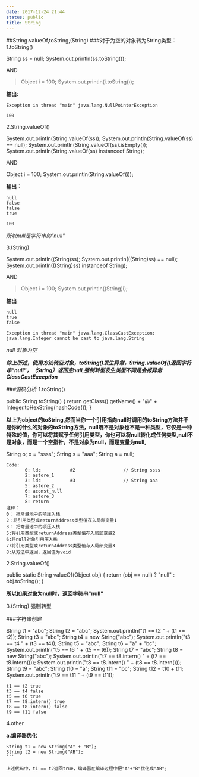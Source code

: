 ```yaml
---
date: 2017-12-24 21:44
status: public
title: String
---
```


##String.valueOf,toString,(String)
###对于为空的对象转为String类型：
1.toString()
>
String ss = null;
System.out.println(ss.toString());

AND

>Object i = 100;
System.out.println(i.toString());

**输出:**
```
Exception in thread "main" java.lang.NullPointerException
```
```
100
```
2.String.valueOf()
>
System.out.println(String.valueOf(ss));
            System.out.println(String.valueOf(ss) == null);
            System.out.println(String.valueOf(ss).isEmpty());
            System.out.println(String.valueOf(ss) instanceof String);
            
AND
>
Object i = 100;
System.out.println(String.valueOf(i));        

**输出：**
```
null
false
false
true
```
```
100
```
*所以null是字符串的"null"*

3.(String)
>
System.out.println((String)ss);
System.out.println(((String)ss) == null);
System.out.println(((String)ss) instanceof String);

AND
>Object i = 100;
System.out.println((String)i);

**输出**
```
null
true
false
```
```
Exception in thread "main" java.lang.ClassCastException: java.lang.Integer cannot be cast to java.lang.String
```
*null 对象为空*

***综上所述，使用方法转空对象，toString()发生异常，String.valueOf()返回字符串"null"，（String）返回空null,强制转型发生类型不同是会报异常ClassCastException***

###源码分析
1.toString()
>
public String toString() {
        return getClass().getName() + "@" + Integer.toHexString(hashCode());
    }
    
**以上为object的toString,然而当你一个引用指向null时调用的toString方法并不是你的什么的对象的toString方法，null既不是对象也不是一种类型，它仅是一种特殊的值，你可以将其赋予任何引用类型，你也可以将null转化成任何类型,null不是对象，而是一个空指针，不是对象为null，而是变量为null,**
>
String o;
o = "ssss";
String s = "aaa";
String a = null;
```
Code:
       0: ldc           #2                  // String ssss
       2: astore_1
       3: ldc           #3                  // String aaa
       5: astore_2
       6: aconst_null
       7: astore_3
       8: return
注释：
0： 把常量池中的项压入栈
2：将引用类型或returnAddress类型值存入局部变量1
3： 把常量池中的项压入栈
5:将引用类型或returnAddress类型值存入局部变量2
6:将null对象引用压入栈
7:将引用类型或returnAddress类型值存入局部变量3
8:从方法中返回，返回值为void   
```
2.String.valueOf()
>
 public static String valueOf(Object obj) {
        return (obj == null) ? "null" : obj.toString();
    }

**所以如果对象为null时，返回字符串"null"**

3.(String)
强制转型

###字符串创建
>
String t1 = "abc";
        String t2 = "abc";
        System.out.println("t1 == t2 " + (t1 == t2));
        String t3 = "abc";
        String t4 = new String("abc");
        System.out.println("t3 == t4 " + (t3 == t4));
        String t5 = "abc";
        String t6 = "a" + "bc";
        System.out.println("t5 == t6 " + (t5 == t6));
        String t7 = "abc";
        String t8 = new String("abc");
        System.out.println("t7 == t8.intern() " + (t7 == t8.intern()));
        System.out.println("t8 == t8.intern() " + (t8 == t8.intern()));
        String t9 = "abc";
        String t10 = "a";
        String t11 = "bc";
        String t12 = t10 + t11;
        System.out.println("t9 == t11 " + (t9 == t11));
        
```
t1 == t2 true
t3 == t4 false
t5 == t6 true
t7 == t8.intern() true
t8 == t8.intern() false
t9 == t11 false
```

4.other  

**a.编译器优化**  

```
String t1 = new String("A" + "B");
String t2 = new String("AB");
```  

上述代码中，t1 == t2返回true，编译器在编译过程中把"A"+"B"优化成"AB";
